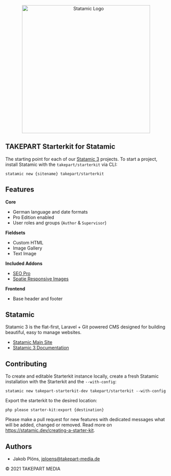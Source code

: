 <p align="center"><img src="https://statamic.com/assets/branding/Statamic-Logo+Wordmark-Rad.svg" width="400" alt="Statamic Logo" /></p>

## TAKEPART Starterkit for Statamic

The starting point for each of our [Statamic 3](https://statamic.com/) projects. To start a project, install Statamic with the `takepart/starterkit` via CLI:

```
statamic new {sitename} takepart/starterkit
```

## Features

**Core**
- German language and date formats
- Pro Edition enabled
- User roles and groups (`Author` & `Supervisor`)

**Fieldsets**
- Custom HTML
- Image Gallery
- Text Image

**Included Addons**
- [SEO Pro](https://statamic.com/addons/statamic/seo-pro/docs)
- [Spatie Responsive Images](https://github.com/spatie/statamic-responsive-images)

**Frontend**
- Base header and footer

## Statamic

Statamic 3 is the flat-first, Laravel + Git powered CMS designed for building beautiful, easy to manage websites.

- [Statamic Main Site](https://statamic.com)
- [Statamic 3 Documentation](https://statamic.dev/)

## Contributing

To create and editable Starterkit instance locally, create a fresh Statamic installation with the Starterkit and the `--with-config`:

```
statamic new takepart-starterkit-dev takepart/starterkit --with-config
```

Export the starterkit to the desired location:

```
php please starter-kit:export {destination}
```

Please make a pull request for new features with dedicated messages what will be added, changed or removed.
Read more on <https://statamic.dev/creating-a-starter-kit>.

## Authors

- Jakob Plöns, <jploens@takepart-media.de>

© 2021 TAKEPART MEDIA
